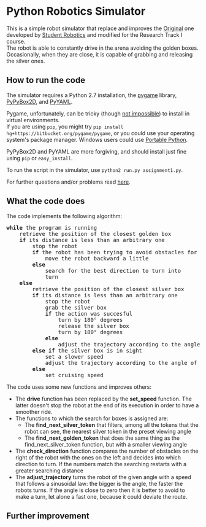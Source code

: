 # Python Robotics Simulator
This is a simple robot simulator that replace and improves the [Original](https://github.com/CarmineD8/python_simulator) one developed by [Student Robotics](https://studentrobotics.org/) and modified for the Research Track I course.  
The robot is able to constantly drive in the arena avoiding the golden boxes.
Occasionally, when they are close, it is capable of grabbing and releasing the silver ones.  

## How to run the code  
The simulator requires a Python 2.7 installation, the [pygame](http://pygame.org/) library, [PyPyBox2D](https://pypi.python.org/pypi/pypybox2d/2.1-r331), and [PyYAML](https://pypi.python.org/pypi/PyYAML/).  

Pygame, unfortunately, can be tricky (though [not impossible](http://askubuntu.com/q/312767)) to install in virtual environments.  
If you are using `pip`, you might try `pip install hg+https://bitbucket.org/pygame/pygame`, or you could use your operating system's package manager. Windows users could use [Portable Python](http://portablepython.com/).  

PyPyBox2D and PyYAML are more forgiving, and should install just fine using `pip` or `easy_install`.  

To run the script in the simulator, use `python2 run.py assignment1.py`.  

For further questions and/or problems read [here](https://github.com/CarmineD8/python_simulator/tree/master/robot-sim).

## What the code does  
The code implements the following algorithm:  
<pre>
<b>while</b> the program is running
	retrieve the position of the closest golden box   
	<b>if</b> its distance is less than an arbitrary one  
		stop the robot  
		<b>if</b> the robot has been trying to avoid obstacles for 10 timesteps/turns   
			move the robot backward a little   
		<b>else</b>  
			search for the best direction to turn into  
			turn  
	<b>else</b>  
 		retrieve the position of the closest silver box  
		<b>if</b> its distance is less than an arbitrary one  
			stop the robot  
			grab the silver box  
			<b>if</b> the action was succesful  
				turn by 180° degrees  
				release the silver box  
				turn by 180° degrees   
			<b>else</b>   
				adjust the trajectory according to the angle of the silver box with respect to the robot direction  
		<b>else</b> <b>if</b> the silver box is in sight  
			set a slower speed  
			adjust the trajectory according to the angle of the silver box with respect to the robot direction  
		<b>else</b>   
			set cruising speed
</pre>

 
 The code uses some new functions and improves others:
 + The **drive** function has been replaced by the **set_speed** function. The latter doesn't stop the robot at the end of its execution in order 
 to have a smoother ride.  
 + The functions to which the search for boxes is assigned are:  
 	- The **find_next_silver_token** that filters, among all the tokens that the robot can see, the nearest silver token in the preset viewing angle  
 	- The **find_next_golden_token** that does the same thing as the find_next_silver_token function, but with a smaller viewing angle  
 + The **check_direction** function compares the number of obstacles on the right of the robot with the ones on the left and decides into which direction to turn. If the numbers match the searching restarts with a greater searching distance  
 + The **adjust_trajectory** turns the robot of the given angle with a speed that follows a sinusoidal law: the bigger is the angle, the faster the robots turns. If the angle is close to zero then it is better to avoid to make a turn, let alone a fast one, because it could deviate the route.
 


## Further improvement


 
